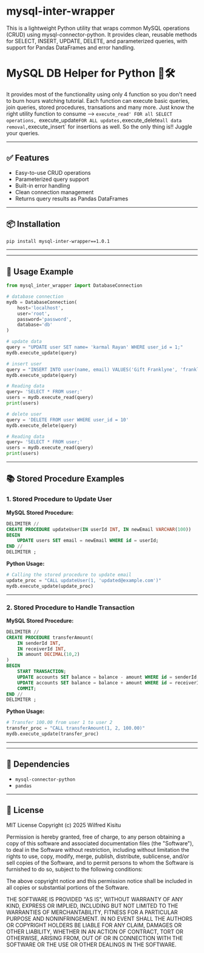# mysql-inter-wrapper

This is a lightweight Python utility that wraps common MySQL operations (CRUD) using mysql-connector-python. It provides clean, reusable methods for SELECT, INSERT, UPDATE, DELETE, and parameterized queries, with support for Pandas DataFrames and error handling. 

# MySQL DB Helper for Python 🐍🛠️

It provides most of the functionality using only 4 function so you don't need to burn hours watching tutorial. Each function can execute basic queries, join queries, stored procedures, transations and many more. Just know the right utility function to consume --> `execute_read' FOR all SELECT operations, `execute_update` FOR ALL updates, `execute_delete` all data removal, `execute_insert` for insertions as well. So the only thing is!! Juggle your queries.

---

## ✅ Features

- Easy-to-use CRUD operations
- Parameterized query support
- Built-in error handling
- Clean connection management
- Returns query results as Pandas DataFrames

---

## 📦 Installation

```bash
pip install mysql-inter-wrapper==1.0.1
```

---

---

## 🔧 Usage Example

```python
from mysql_inter_wrapper import DatabaseConnection

# database connection
mydb = DatabaseConnection(
    host='localhost',
    user='root',
    password='password',
    database='db'
)

# update data
query = "UPDATE user SET name= 'karmal Rayan' WHERE user_id = 1;"
mydb.execute_update(query)

# insert user
query = "INSERT INTO user(name, email) VALUES('Gift Franklyne', 'franklyne@example.com')"
mydb.execute_update(query)

# Reading data
query= 'SELECT * FROM user;'
users = mydb.execute_read(query)
print(users)

# delete user
query = 'DELETE FROM user WHERE user_id = 10'
mydb.execute_delete(query)

# Reading data
query= 'SELECT * FROM user;'
users = mydb.execute_read(query)
print(users)
```

---

## 📚 Stored Procedure Examples

### 1. Stored Procedure to Update User

**MySQL Stored Procedure:**

```sql
DELIMITER //
CREATE PROCEDURE updateUser(IN userId INT, IN newEmail VARCHAR(100))
BEGIN
    UPDATE users SET email = newEmail WHERE id = userId;
END //
DELIMITER ;
```

**Python Usage:**

```python
# Calling the stored procedure to update email
update_proc = "CALL updateUser(1, 'updated@example.com')"
mydb.execute_update(update_proc)
```

---

### 2. Stored Procedure to Handle Transaction

**MySQL Stored Procedure:**

```sql
DELIMITER //
CREATE PROCEDURE transferAmount(
    IN senderId INT,
    IN receiverId INT,
    IN amount DECIMAL(10,2)
)
BEGIN
    START TRANSACTION;
    UPDATE accounts SET balance = balance - amount WHERE id = senderId;
    UPDATE accounts SET balance = balance + amount WHERE id = receiverId;
    COMMIT;
END //
DELIMITER ;
```

**Python Usage:**

```python
# Transfer 100.00 from user 1 to user 2
transfer_proc = "CALL transferAmount(1, 2, 100.00)"
mydb.execute_update(transfer_proc)
```

---

---

## 🧪 Dependencies

- `mysql-connector-python`
- `pandas`

---

## 📄 License

MIT License
Copyright (c) 2025 Wilfred Kisitu

Permission is hereby granted, free of charge, to any person obtaining a copy
of this software and associated documentation files (the "Software"), to deal
in the Software without restriction, including without limitation the rights
to use, copy, modify, merge, publish, distribute, sublicense, and/or sell
copies of the Software, and to permit persons to whom the Software is
furnished to do so, subject to the following conditions:

The above copyright notice and this permission notice shall be included in all
copies or substantial portions of the Software.

THE SOFTWARE IS PROVIDED "AS IS", WITHOUT WARRANTY OF ANY KIND, EXPRESS OR
IMPLIED, INCLUDING BUT NOT LIMITED TO THE WARRANTIES OF MERCHANTABILITY,
FITNESS FOR A PARTICULAR PURPOSE AND NONINFRINGEMENT. IN NO EVENT SHALL THE
AUTHORS OR COPYRIGHT HOLDERS BE LIABLE FOR ANY CLAIM, DAMAGES OR OTHER
LIABILITY, WHETHER IN AN ACTION OF CONTRACT, TORT OR OTHERWISE, ARISING FROM,
OUT OF OR IN CONNECTION WITH THE SOFTWARE OR THE USE OR OTHER DEALINGS IN THE
SOFTWARE.
